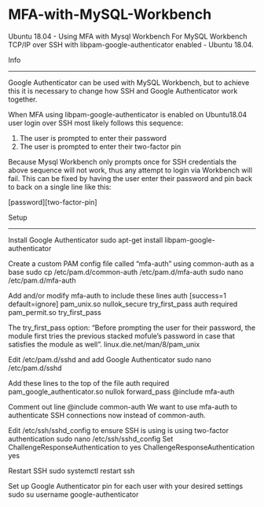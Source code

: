 # MFA-with-MySQL-Workbench
Ubuntu 18.04 - Using MFA with Mysql Workbench
For MySQL Workbench TCP/IP over SSH with libpam-google-authenticator enabled - Ubuntu 18.04.

Info
________________________________________________________________________________
Google Authenticator can be used with MySQL Workbench, but to achieve this it is necessary to change how SSH and Google Authenticator work together. 

When MFA using libpam-google-authenticator is enabled on Ubuntu18.04 user login over SSH  most likely follows this sequence: 
1. The user is prompted to enter their password
2. The user is prompted to enter their two-factor pin

Because Mysql Workbench only prompts once for SSH credentials the above sequence will not work, thus any attempt to login via Workbench will fail. This can be fixed by having the user enter their password and pin back to back on a single line like this:

[password][two-factor-pin] 


Setup
________________________________________________________________________________
Install Google Authenticator
sudo apt-get install libpam-google-authenticator



Create a custom PAM config file called “mfa-auth” using common-auth as a base
sudo cp /etc/pam.d/common-auth /etc/pam.d/mfa-auth
sudo nano /etc/pam.d/mfa-auth

Add and/or modify mfa-auth to include these lines
auth [success=1 default=ignore] pam_unix.so nullok_secure try_first_pass
auth required pam_permit.so try_first_pass

The try_first_pass option: “Before prompting the user for their password, the module first tries the previous stacked mofule’s password in case that satisfies the module as well”.
linux.die.net/man/8/pam_unix



Edit /etc/pam.d/sshd and add Google Authenticator
sudo nano /etc/pam.d/sshd

Add these lines to the top of the file
auth required pam_google_authenticator.so nullok forward_pass
@include mfa-auth

Comment out line
@include common-auth
We want to use mfa-auth to authenticate SSH connections now instead of common-auth.



Edit /etc/ssh/sshd_config to ensure SSH is using is using two-factor authentication
sudo nano /etc/ssh/sshd_config
Set ChallengeResponseAuthentication to yes
ChallengeResponseAuthentication yes



Restart SSH
sudo systemctl restart ssh



Set up Google Authenticator pin for each user with your desired settings
sudo su username
google-authenticator 
